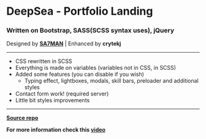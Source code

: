 # DeepSea - Portfolio Landing

### Written on Bootstrap, SASS(SCSS syntax uses), jQuery

Designed by **[SA7MAN](https://www.youtube.com/@SA7MAN)** | Enhanced by **crytekj**

* * *

* CSS rewritten in SCSS
* Everything is made on variables (variables not in CSS, in SCSS)
* Added some features (you can disable if you wish)
    * Typing effect, lightboxes, modals, skill bars, preloader and additional styles
* Contact form work! (required server)
* Little bit styles improvements

* * *

**[Source repo](https://github.com/SA7MAN/joncarter)**

**For more information check this [video](https://youtu.be/3e8p0R5-b5A)**